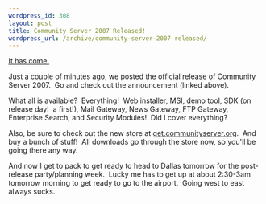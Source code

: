 ```yaml
--- 
wordpress_id: 308
layout: post
title: Community Server 2007 Released!
wordpress_url: /archive/community-server-2007-released/
---
```


<p><a href="http://communityserver.org/forums/t/486717.aspx">It has come.</a></p> <p>Just a couple of minutes ago, we posted the official release of Community Server 2007.&nbsp; Go and check out the announcement (linked above).</p> <p>What all is available?&nbsp; Everything!&nbsp; Web installer, MSI, demo tool, SDK (on release day!&nbsp; a first!), Mail Gateway, News Gateway, FTP Gateway, Enterprise Search, and Security Modules!&nbsp; Did I cover everything?</p> <p>Also, be sure to check out the new store at <a href="http://get.communityserver.org/">get.communityserver.org</a>.&nbsp; And buy a bunch of stuff!&nbsp; All downloads go through the store now, so you&#39;ll be going there any way.</p> <p>And now I get to pack to get ready to head to Dallas tomorrow for the post-release party/planning week.&nbsp; Lucky me has to get up at about 2:30-3am tomorrow morning to get ready to go to the airport.&nbsp; Going west to east always sucks.</p>
         
